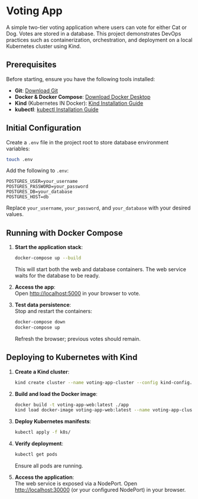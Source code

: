 # Voting App

A simple two-tier voting application where users can vote for either Cat or Dog. Votes are stored in a database. This project demonstrates DevOps practices such as containerization, orchestration, and deployment on a local Kubernetes cluster using Kind.

## Prerequisites

Before starting, ensure you have the following tools installed:

- **Git**: [Download Git](https://git-scm.com/downloads)
- **Docker & Docker Compose**: [Download Docker Desktop](https://www.docker.com/products/docker-desktop/)
- **Kind** (Kubernetes IN Docker): [Kind Installation Guide](https://kind.sigs.k8s.io/docs/user/quick-start/)
- **kubectl**: [kubectl Installation Guide](https://kubernetes.io/docs/tasks/tools/)

## Initial Configuration

Create a `.env` file in the project root to store database environment variables:

```sh
touch .env
```

Add the following to `.env`:

```env
POSTGRES_USER=your_username
POSTGRES_PASSWORD=your_password
POSTGRES_DB=your_database
POSTGRES_HOST=db
```

Replace `your_username`, `your_password`, and `your_database` with your desired values.

## Running with Docker Compose

1. **Start the application stack**:

   ```sh
   docker-compose up --build
   ```

   This will start both the web and database containers. The web service waits for the database to be ready.

2. **Access the app**:  
   Open [http://localhost:5000](http://localhost:5000) in your browser to vote.

3. **Test data persistence**:  
   Stop and restart the containers:

   ```sh
   docker-compose down
   docker-compose up
   ```

   Refresh the browser; previous votes should remain.

## Deploying to Kubernetes with Kind

1. **Create a Kind cluster**:

   ```sh
   kind create cluster --name voting-app-cluster --config kind-config.yaml
   ```

2. **Build and load the Docker image**:

   ```sh
   docker build -t voting-app-web:latest ./app
   kind load docker-image voting-app-web:latest --name voting-app-cluster
   ```

3. **Deploy Kubernetes manifests**:

   ```sh
   kubectl apply -f k8s/
   ```

4. **Verify deployment**:

   ```sh
   kubectl get pods
   ```

   Ensure all pods are running.

5. **Access the application**:  
   The web service is exposed via a NodePort. Open [http://localhost:30000](http://localhost:30000) (or your configured NodePort) in your browser.
